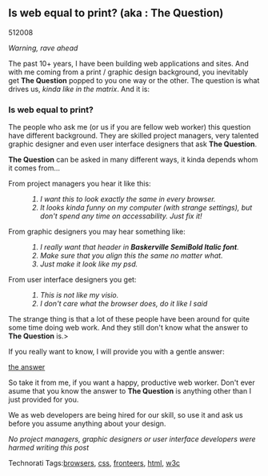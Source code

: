 <article><h1>Is web equal to print? (aka : The Question)</h1><time><span class="day">5</span><span class="month">1</span><span class="year">2008</span></time><p><em>Warning, rave ahead</em></p><p>The past 10+ years, I have been building web applications and sites. And with me coming from a print / graphic design background, you inevitably get <strong>The Question</strong> popped to you one way or the other. The question is what drives us, <em>kinda like in the matrix</em>. And it is:</p><h3>Is web equal to print?</h3><p>The people who ask me (or us if you are fellow web worker) this question have different background. They are skilled project managers, very talented graphic designer and even user interface designers that ask <strong>The Question</strong>.</p><p></p><p><strong>The Question</strong> can be asked in many different ways, it kinda depends whom it comes from...</p><dl>	<dt>From project managers you hear it like this:</dt>	<dd><em><ol>		<li>I want this to look exactly the same in every browser.</li>		<li>It looks kinda funny on my computer (with strange settings), but don't spend any time on accessability. Just fix it!</li>	</ol></em></dd>	<dt>From graphic designers you may hear something like:</dt>	<dd><em><ol>		<li>I really want that header in <strong>Baskerville SemiBold Italic font</strong>.</li>		<li>Make sure that you align this the same no matter what.</li>		<li>Just make it look like my psd.</li>	</ol></em></dd>	<dt>From user interface designers you get:</dt>	<dd><em><ol>		<li>This is not like my visio.</li>		<li>I don't care what the browser does, do it like I said</li>	</ol></em></dd></dl><p>The strange thing is that a lot of these people have been around for quite some time doing web work. And they still don't know what the answer to <strong>The Question</strong> is.></p><p>If you really want to know, I will provide you with a gentle answer:</p><p><a href="http://iswebequaltoprint.com/">the answer</a></p><p>So take it from me, if you want a happy, productive web worker. Don't ever asume that you know the answer to <strong>The Question</strong> is anything other than I just provided for you.</p><p>We as web developers are being hired for our skill, so use it and ask us before you assume anything about your design.</p><p><em>No project managers, graphic designers or user interface developers were harmed writing this post</em></p><!-- Technorati Tags Start --><p>Technorati Tags:<a href="http://technorati.com/tag/browsers" rel="tag">browsers</a>, <a href="http://technorati.com/tag/css" rel="tag">css</a>, <a href="http://technorati.com/tag/fronteers" rel="tag">fronteers</a>, <a href="http://technorati.com/tag/html" rel="tag">html</a>, <a href="http://technorati.com/tag/w3c" rel="tag">w3c</a></p><!-- Technorati Tags End --></article>